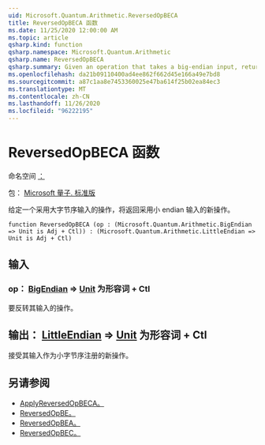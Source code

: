 ```yaml
---
uid: Microsoft.Quantum.Arithmetic.ReversedOpBECA
title: ReversedOpBECA 函数
ms.date: 11/25/2020 12:00:00 AM
ms.topic: article
qsharp.kind: function
qsharp.namespace: Microsoft.Quantum.Arithmetic
qsharp.name: ReversedOpBECA
qsharp.summary: Given an operation that takes a big-endian input, returns a new operation that takes a little-endian input.
ms.openlocfilehash: da21b09110400ad4ee862f662d45e166a49e7bd8
ms.sourcegitcommit: a87c1aa8e7453360025e47ba614f25b02ea84ec3
ms.translationtype: MT
ms.contentlocale: zh-CN
ms.lasthandoff: 11/26/2020
ms.locfileid: "96222195"
---
```

# <a name="reversedopbeca-function"></a>ReversedOpBECA 函数

命名空间 [：](xref:Microsoft.Quantum.Arithmetic)

包： [Microsoft 量子. 标准版](https://nuget.org/packages/Microsoft.Quantum.Standard)


给定一个采用大字节序输入的操作，将返回采用小 endian 输入的新操作。

```qsharp
function ReversedOpBECA (op : (Microsoft.Quantum.Arithmetic.BigEndian => Unit is Adj + Ctl)) : (Microsoft.Quantum.Arithmetic.LittleEndian => Unit is Adj + Ctl)
```


## <a name="input"></a>输入

### <a name="op--bigendian--unit--is-adj--ctl"></a>op： [BigEndian](xref:Microsoft.Quantum.Arithmetic.BigEndian) => [Unit](xref:microsoft.quantum.lang-ref.unit)  为形容词 + Ctl

要反转其输入的操作。



## <a name="output--littleendian--unit--is-adj--ctl"></a>输出： [LittleEndian](xref:Microsoft.Quantum.Arithmetic.LittleEndian) => [Unit](xref:microsoft.quantum.lang-ref.unit)  为形容词 + Ctl

接受其输入作为小字节序注册的新操作。

## <a name="see-also"></a>另请参阅

- [ApplyReversedOpBECA。](xref:Microsoft.Quantum.Arithmetic.ApplyReversedOpBECA)
- [ReversedOpBE。](xref:Microsoft.Quantum.Arithmetic.ReversedOpBE)
- [ReversedOpBEA。](xref:Microsoft.Quantum.Arithmetic.ReversedOpBEA)
- [ReversedOpBEC。](xref:Microsoft.Quantum.Arithmetic.ReversedOpBEC)
